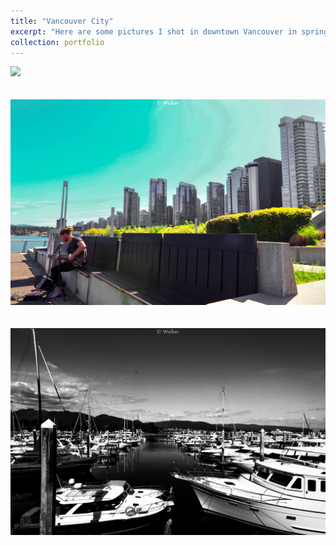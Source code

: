 ```yaml
---
title: "Vancouver City"
excerpt: "Here are some pictures I shot in downtown Vancouver in spring 2019.<br/><br/> <img src='/images/vancouver/1.jpg'>"
collection: portfolio
---
```


<img src='/images/vancouver/2.jpg'><br/><br/><br/>
<img src='/images/vancouver/3.jpg'><br/><br/><br/>
<img src='/images/vancouver/4.jpg'>
